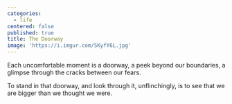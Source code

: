 ```yaml
---
categories:
  - life
centered: false
published: true
title: The Doorway
image: 'https://i.imgur.com/SKyfY6L.jpg'
---
```

Each uncomfortable moment
is a doorway,
a peek beyond our boundaries,
a glimpse through the cracks
between our fears.

To stand in that doorway,
and look through it, 
unflinchingly,
is to see that we are bigger
than we thought we were.

